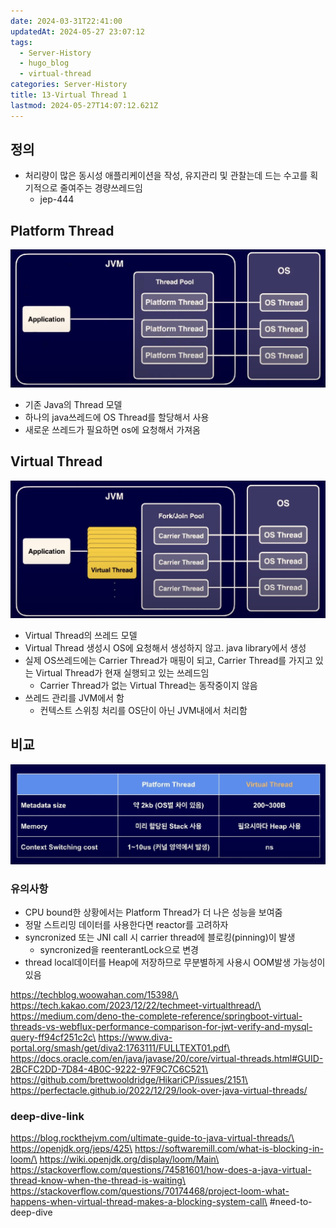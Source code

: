 ```yaml
---
date: 2024-03-31T22:41:00
updatedAt: 2024-05-27 23:07:12
tags:
  - Server-History
  - hugo_blog
  - virtual-thread
categories: Server-History
title: 13-Virtual Thread 1
lastmod: 2024-05-27T14:07:12.621Z
---
```

## 정의

* 처리량이 많은 동시성 애플리케이션을 작성, 유지관리 및 관찰는데 드는 수고를 획기적으로 줄여주는 경량쓰레드임
  * jep-444

## Platform Thread

![Pasted image 20231223233300](/image/real-resource-image/Pasted%20image%2020231223233300.png)

* 기존 Java의 Thread 모델
* 하나의 java쓰레드에 OS Thread를 할당해서 사용
* 새로운 쓰레드가 필요하면 os에 요청해서 가져옴

## Virtual Thread

![Pasted image 20231223233244](/image/real-resource-image/Pasted%20image%2020231223233244.png)

* Virtual Thread의 쓰레드 모델
* Virtual Thread 생성시 OS에 요청해서 생성하지 않고. java library에서 생성
* 실제 OS쓰레드에는 Carrier Thread가 매핑이 되고, Carrier Thread를 가지고 있는  Virtual Thread가 현재 실행되고 있는 쓰레드임
  * Carrier Thread가 없는 Virtual Thread는 동작중이지 않음
* 쓰레드 관리를 JVM에서 함
  * 컨텍스트 스위칭 처리를 OS단이 아닌 JVM내에서 처리함

## 비교

![Pasted image 20231223233119](/image/real-resource-image/Pasted%20image%2020231223233119.png)

### 유의사항

* CPU bound한 상황에서는 Platform Thread가 더 나은 성능을 보여줌
* 정말 스트리밍 데이터를 사용한다면 reactor를 고려하자
* syncronized 또는 JNI call 시  carrier thread에 블로킹(pinning)이 발생
  * syncronized을 reenterantLock으로 변경
* thread local데이터를 Heap에 저장하므로 무분별하게 사용시 OOM발생 가능성이 있음

https://techblog.woowahan.com/15398/\
https://tech.kakao.com/2023/12/22/techmeet-virtualthread/\
https://medium.com/deno-the-complete-reference/springboot-virtual-threads-vs-webflux-performance-comparison-for-jwt-verify-and-mysql-query-ff94cf251c2c\
https://www.diva-portal.org/smash/get/diva2:1763111/FULLTEXT01.pdf\
https://docs.oracle.com/en/java/javase/20/core/virtual-threads.html#GUID-2BCFC2DD-7D84-4B0C-9222-97F9C7C6C521\
https://github.com/brettwooldridge/HikariCP/issues/2151\
https://perfectacle.github.io/2022/12/29/look-over-java-virtual-threads/

### deep-dive-link

https://blog.rockthejvm.com/ultimate-guide-to-java-virtual-threads/\
https://openjdk.org/jeps/425\
https://softwaremill.com/what-is-blocking-in-loom/\
https://wiki.openjdk.org/display/loom/Main\
https://stackoverflow.com/questions/74581601/how-does-a-java-virtual-thread-know-when-the-thread-is-waiting\
https://stackoverflow.com/questions/70174468/project-loom-what-happens-when-virtual-thread-makes-a-blocking-system-call\
\#need-to-deep-dive

